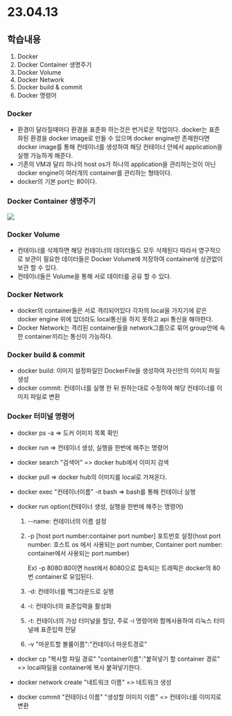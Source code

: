 # 23.04.13

## 학습내용

1. Docker
2. Docker Container 생명주기
3. Docker Volume
4. Docker Network
5. Docker build & commit
6. Docker 명령어

### Docker

- 환경이 달라질때마다 환경을 표준화 하는것은 번거로운 작업이다. docker는 표준화된 환경을 docker image로 만들 수 있으며 docker engine만 존재한다면  docker image를 통해 컨테이너를 생성하여 해당 컨테이너 안에서 application을 실행 가능하게 해준다.
- 기존의 VM과 달리 하나의 host os가 하나의 application을 관리하는것이 아닌 docker engine이 여러개의 container를 관리하는 형태이다.
- docker의 기본 port는 80이다.



### Docker Container 생명주기

<img src="https://user-images.githubusercontent.com/115130757/231698167-1d7948e4-3631-491d-b822-39be7da73c23.png">

### Docker Volume

- 컨테이너를 삭제하면 해당 컨테이너의 데이터들도 모두 삭제된다 따라서 영구적으로 보관이 필요한 데이터들은 Docker Volume에 저장하여 container에 상관없이 보관 할 수 있다.
- 컨테이너들은 Volume을 통해 서로 데이터를 공유 할 수 있다.

### Docker Network

- docker의 container들은 서로 격리되어있다 각자의 local을 가지기에 같은 docker engine 위에 있더라도 local통신을 하지 못하고 api 통신을 해야한다.
- Docker Network는 격리된 container들을 network그룹으로 묶어 group안에 속한 container끼리는 통신이 가능하다.

### Docker build & commit

- docker build: 이미지 설정파일인 DockerFile을 생성하여 자신만의 이미지 파일 생성
- docker commit: 컨테이너를 실행 한 뒤 원하는대로 수정하여 해당 컨테이너를 이미지 파일로 변환

### Docker 터미널 명령어

- docker ps -a => 도커 이미지 목록 확인

- docker run => 컨테이너 생성, 실행을 한번에 해주는 명령어

- docker search "검색어" => docker hub에서 이미지 검색

- docker pull => docker hub의 이미지를 local로 가져온다.

- docker exec "컨테이너이름" -it bash => bash를 통해 컨테이너 실행

- docker run option(컨테이너 생성, 실행을 한번에 해주는 명령어)

  1. --name: 컨테이너의 이름 설정

  2. -p [host port number:container port number] 포트번호 설정(host port number: 호스트 os 에서 사용되는 port number, Container port number: container에서 사용되는 port number)

     Ex) -p 8080:80이면 host에서 8080으로 접속되는 트래픽은 docker의 80번 container로 유입된다.

  3. -d: 컨테이너를 백그라운드로 실행
  4. -i: 컨테이너의 표준입력을 활성화
  5. -t: 컨테이너의 가상 터미널을 할당, 주로 -i 명령어와 함께사용하여 리눅스 터미널에 표준입력 전달
  6. -v "마운트할 볼륨이름":"컨테이너 마운트경로"

- docker cp "복사할 파일 경로"  "container이름":"붙혀넣기 할 container 경로" => local파일을 container에 복사 붙혀넣기한다.

- docker network create "네트워크 이름"  => 네트워크 생성

- docker commit "컨테이너 이름" "생성할 이미지 이름" => 컨테이너를 이미지로 변환

  





